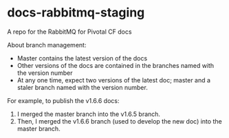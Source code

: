 # docs-rabbitmq-staging

A repo for the RabbitMQ for Pivotal CF docs

About branch management:
+ Master contains the latest version of the docs
+ Other versions of the docs are contained in the branches named with the version number
+ At any one time, expect two versions of the latest doc; master and a staler branch named with the version number.

For example, to publish the v1.6.6 docs:
1. I merged the master branch into the v1.6.5 branch. 
2. Then, I merged the v1.6.6 branch (used to develop the new doc) into the master branch.

